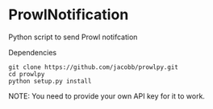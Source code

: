 # ProwlNotification
Python script to send Prowl notifcation

Dependencies
```
git clone https://github.com/jacobb/prowlpy.git
cd prowlpy
python setup.py install
```

NOTE: You need to provide your own API key for it to work.
